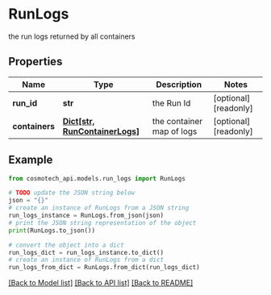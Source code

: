 # RunLogs

the run logs returned by all containers

## Properties

Name | Type | Description | Notes
------------ | ------------- | ------------- | -------------
**run_id** | **str** | the Run Id | [optional] [readonly] 
**containers** | [**Dict[str, RunContainerLogs]**](RunContainerLogs.md) | the container map of logs | [optional] [readonly] 

## Example

```python
from cosmotech_api.models.run_logs import RunLogs

# TODO update the JSON string below
json = "{}"
# create an instance of RunLogs from a JSON string
run_logs_instance = RunLogs.from_json(json)
# print the JSON string representation of the object
print(RunLogs.to_json())

# convert the object into a dict
run_logs_dict = run_logs_instance.to_dict()
# create an instance of RunLogs from a dict
run_logs_from_dict = RunLogs.from_dict(run_logs_dict)
```
[[Back to Model list]](../README.md#documentation-for-models) [[Back to API list]](../README.md#documentation-for-api-endpoints) [[Back to README]](../README.md)


